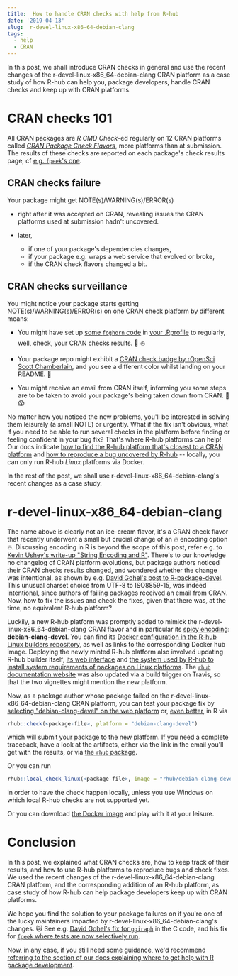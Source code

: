 ```yaml
---
title:  How to handle CRAN checks with help from R-hub
date: '2019-04-13'
slug:  r-devel-linux-x86-64-debian-clang
tags:
  - help
  - CRAN
---
```


In this post, we shall introduce CRAN checks in general and use the recent changes of the r-devel-linux-x86_64-debian-clang CRAN platform as a case study of how R-hub can help you, package developers, handle CRAN checks and keep up with CRAN platforms.

# CRAN checks 101

All CRAN packages are _R CMD Check_-ed regularly on 12 CRAN platforms called [_CRAN Package Check Flavors_](https://cran.r-project.org/web/checks/check_flavors.htmlac), more platforms than at submission. The results of these checks are reported on each package's check results page, cf [e.g. `fpeek`'s one](https://cran.r-project.org/web/checks/check_results_fpeek.html). 

## CRAN checks failure

Your package might get NOTE(s)/WARNING(s)/ERROR(s)

* right after it was accepted on CRAN, revealing issues the CRAN platforms used at submission hadn't uncovered. 

* later, 
    * if one of your package's dependencies changes, 
    * if your package e.g. wraps a web service that evolved or broke,
    * if the CRAN check flavors changed a bit.

## CRAN checks surveillance

You might notice your package starts getting NOTE(s)/WARNING(s)/ERROR(s) on one CRAN check platform by different means:

* You might have set up [some `foghorn` code](https://github.com/fmichonneau/foghorn) in [your .Rprofile](https://www.tidyverse.org/articles/2019/04/usethis-1.5.0/#options-to-set-in-rprofile) to regularly, well, check, your CRAN checks results.  :loudspeaker: :boat:

* Your package repo might exhibit a [CRAN check badge by rOpenSci Scott Chamberlain](https://github.com/ropensci/cchecksapi#badges), and you see a different color whilst landing on your README.  :traffic_light:

* You might receive an email from CRAN itself, informing you some steps are to be taken to avoid your package's being taken down from CRAN.  :email: :scream:

No matter how you noticed the new problems, you'll be interested in solving them leisurely (a small NOTE) or urgently. What if the fix isn't obvious, what if you need to be able to run several checks in the platform before finding or feeling confident in your bug fix? That's where R-hub platforms can help! Our docs indicate [how to find the R-hub platform that's closest to a CRAN platform](https://docs.r-hub.io/#rhub-cran-platforms) and [how to reproduce a bug uncovered by R-hub](https://docs.r-hub.io/#local-debugging) -- locally, you can only run R-hub _Linux_ platforms via Docker. 

In the rest of the post, we shall use r-devel-linux-x86_64-debian-clang's recent changes as a case study.

# r-devel-linux-x86_64-debian-clang

The name above is clearly not an ice-cream flavor, it's a CRAN check flavor that recently underwent a small but crucial change of an :fire: encoding option :fire:. Discussing encoding in R is beyond the scope of this post, refer e.g. to [Kevin Ushey's write-up "String Encoding and R"](https://kevinushey.github.io/blog/2018/02/21/string-encoding-and-r/). There's to our knowledge no changelog of CRAN platform evolutions, but package authors noticed their CRAN checks results changed, and wondered whether the change was intentional, as shown by e.g. [David Gohel's post to R-package-devel](https://stat.ethz.ch/pipermail/r-package-devel/2019q2/003750.html). This unusual charset choice from UTF-8 to ISO8859-15, was indeed intentional, since authors of failing packages received an email from CRAN. Now, how to fix the issues and check the fixes, given that there was, at the time, no equivalent R-hub platform? 

Luckily, a new R-hub platform was promptly added to mimick the r-devel-linux-x86_64-debian-clang CRAN flavor and in particular its [spicy encoding](https://github.com/r-hub/rhub-linux-builders/blob/2de434eaf22f1d9f9b45dad1dbdf506d3e2a89c0/debian-clang-devel/Dockerfile#L21): **debian-clang-devel**. You can find its [Docker configuration in the R-hub Linux builders repository](https://github.com/r-hub/rhub-linux-builders), as well as links to the corresponding Docker hub image. Deploying the newly minted R-hub platform also involved updating R-hub builder itself, [its web interface](https://github.com/r-hub/rhub-frontend) and [the system used by R-hub to install system requirements of packages on Linux platforms](https://github.com/r-hub/sysreqsdb). The [`rhub` documentation website](https://r-hub.github.io/rhub/) was also updated via a build trigger on Travis, so that the two vignettes might mention the new platform.

Now, as a package author whose package failed on the r-devel-linux-x86_64-debian-clang CRAN platform, you can test your package fix by [selecting "debian-clang-devel" on the web platform](https://builder.r-hub.io/advanced) or, [even better](https://docs.r-hub.io/#pkg-vs-web), in R via

```r
rhub::check(<package-file>, platform = "debian-clang-devel")
```

which will submit your package to the new platform. If you need a complete traceback, have a look at the artifacts, either via the link in the email you'll get with the results, or via [the `rhub` package](/2019/04/08/rhub-1.1.1/#find-your-checks-and-their-artifacts-on-the-web).

Or you can run

```r
rhub::local_check_linux(<package-file>, image = "rhub/debian-clang-devel")
```

in order to have the check happen locally, unless you use Windows on which local R-hub checks are not supported yet.

Or you can download [the Docker image](https://hub.docker.com/r/rhub/debian-clang-devel) and play with it at your leisure.

# Conclusion

In this post, we explained what CRAN checks are, how to keep track of their results, and how to use R-hub platforms to reproduce bugs and check fixes. We used the recent changes of the r-devel-linux-x86_64-debian-clang CRAN platform, and the corresponding addition of an R-hub platform, as case study of how R-hub can help package developers keep up with CRAN platforms.

We hope you find the solution to your package failures on if you're one of the lucky maintainers impacted by r-devel-linux-x86_64-debian-clang's changes. :crying_cat_face: See e.g. [David Gohel's fix for `ggiraph`](https://github.com/davidgohel/ggiraph/commit/ac43f3b849a1f730b02e77671b354712b12415d0) in the C code, and his fix for [`fpeek` where tests are now selectively run](https://github.com/davidgohel/fpeek/blob/2fe6e41f5eb90583ba3393e07c8508b77e28d2ed/tests/testthat/test-iconv.R#L7).

Now, in any case, if you still need some guidance, we'd recommend [referring to the section of our docs explaining where to get help with R package development](https://docs.r-hub.io/#pkg-dev-help).
